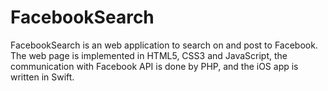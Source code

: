 # FacebookSearch
FacebookSearch is an web application to search on and post to Facebook. The web page is implemented in HTML5, CSS3 and JavaScript, the communication with Facebook API is done by PHP, and the iOS app is written in Swift. 
